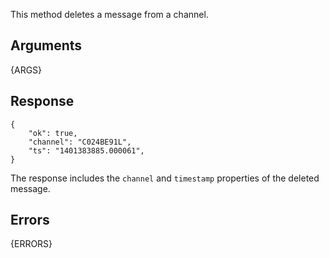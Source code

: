 This method deletes a message from a channel.


## Arguments

{ARGS}


## Response

	{
		"ok": true,
		"channel": "C024BE91L",
		"ts": "1401383885.000061",
	}

The response includes the `channel` and `timestamp` properties of the deleted
message.


## Errors

{ERRORS}
